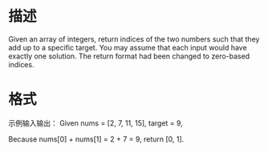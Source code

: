 # 描述
Given an array of integers, return indices of the two numbers such that they add up to a specific target.
You may assume that each input would have exactly one solution.
The return format had been changed to zero-based indices.

# 格式
示例输入输出：
Given nums = [2, 7, 11, 15], target = 9,

Because nums[0] + nums[1] = 2 + 7 = 9,
return [0, 1].


